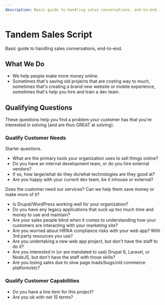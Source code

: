 ```yaml
---
description: Basic guide to handling sales conversations, end-to-end.
---
```

Tandem Sales Script
===================

Basic guide to handling sales conversations, end-to-end.

What We Do
----------

* We help people make more money online.
* Sometimes that's saving old projects that are costing way to much, sometimes that's creating a brand new website or mobile experience, sometimes that's help you hire and train a dev team.

Qualifying Questions
--------------------

These questions help you find a problem your customer has that you're interested in solving (and are thus GREAT at solving).

### Qualify Customer Needs

Starter questions.

* What are the primary tools your organization uses to sell things online?
* Do you have an internal development team, or do you hire external vendors?
* If so, how large/what do they do/what technologies are they good at?
* Are you happy with your current dev team, be it inhouse or external?

Does the customer need our services? Can we help them save money or make more of it?

* Is Drupal/WordPress working well for your organization?
* Do you have any legacy applications that suck up too much time and money to use and maintain?
* Are your sales people blind when it comes to understanding how your customers are interacting with your marketing site?
* Are you worried about HIPAA compliance risks with your web app? With 3rd party resources you use?
* Are you undertaking a new web app project, but don't have the staff to do it?
* Are you interested in (or are mandated to use) Drupal 8, Laravel, or NodeJS, but don't have the staff with those skills?
* Are you losing sales due to slow page loads/bugs/old commerce platform/etc?

### Qualify Customer Capabilities

* Do you have a line item for this project?
* Are you ok with net 15 terms?
